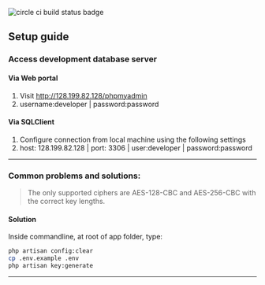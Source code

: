 ![circle ci build status badge](https://circleci.com/gh/nus-mtp/bill-organizer.png?circle-token=:circle-token)
## Setup guide

### Access development database server

#### Via Web portal
1. Visit http://128.199.82.128/phpmyadmin
2. username:developer | password:password
#### Via SQLClient
1. Configure connection from local machine using the following settings
2. host: 128.199.82.128 | port: 3306 | user:developer | password:password

------------------------------------------

### Common problems and solutions:

> The only supported ciphers are AES-128-CBC and AES-256-CBC with the correct key lengths.

#### Solution
Inside commandline, at root of app folder, type:
```sh
php artisan config:clear
cp .env.example .env
php artisan key:generate
```
-----------------------------------------------------

